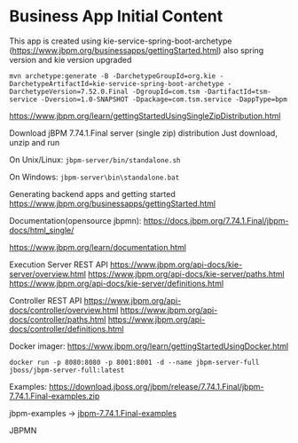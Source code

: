 Business App Initial Content
=============================

This app is created using kie-service-spring-boot-archetype (https://www.jbpm.org/businessapps/gettingStarted.html)
also spring version and kie version upgraded
```
mvn archetype:generate -B -DarchetypeGroupId=org.kie -DarchetypeArtifactId=kie-service-spring-boot-archetype -DarchetypeVersion=7.52.0.Final -DgroupId=com.tsm -DartifactId=tsm-service -Dversion=1.0-SNAPSHOT -Dpackage=com.tsm.service -DappType=bpm
```


https://www.jbpm.org/learn/gettingStartedUsingSingleZipDistribution.html

Download jBPM 7.74.1.Final server (single zip) distribution
Just download, unzip and run

On Unix/Linux:
`jbpm-server/bin/standalone.sh`

On Windows:
`jbpm-server\bin\standalone.bat`

Generating backend apps and getting started
https://www.jbpm.org/businessapps/gettingStarted.html

Documentation(opensource jbpmn):
https://docs.jbpm.org/7.74.1.Final/jbpm-docs/html_single/

https://www.jbpm.org/learn/documentation.html

Execution Server REST API
https://www.jbpm.org/api-docs/kie-server/overview.html
https://www.jbpm.org/api-docs/kie-server/paths.html
https://www.jbpm.org/api-docs/kie-server/definitions.html

Controller REST API
https://www.jbpm.org/api-docs/controller/overview.html
https://www.jbpm.org/api-docs/controller/paths.html
https://www.jbpm.org/api-docs/controller/definitions.html

Docker imager:
https://www.jbpm.org/learn/gettingStartedUsingDocker.html
```
docker run -p 8080:8080 -p 8001:8001 -d --name jbpm-server-full jboss/jbpm-server-full:latest
```

Examples:
https://download.jboss.org/jbpm/release/7.74.1.Final/jbpm-7.74.1.Final-examples.zip

jbpm-examples -> [jbpm-7.74.1.Final-examples](https://github.com/tsmahur/jbpm-7.74.1.Final-examples)

JBPMN